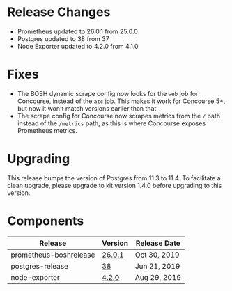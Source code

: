 # Release Changes

- Prometheus updated to 26.0.1 from 25.0.0
- Postgres updated to 38 from 37
- Node Exporter updated to 4.2.0 from 4.1.0

# Fixes

- The BOSH dynamic scrape config now looks for the `web` job for Concourse,
	instead of the `atc` job. This makes it work for Concourse 5+, but now it
	won't match versions earlier than that.
- The scrape config for Concourse now scrapes metrics from the `/` path instead
	of the `/metrics` path, as this is where Concourse exposes Prometheus
	metrics.

# Upgrading

This release bumps the version of Postgres from 11.3 to 11.4. To facilitate a
clean upgrade, please upgrade to kit version 1.4.0 before upgrading to
this version.

# Components

| Release                | Version | Release Date |
| ---------------------- | ------- |----------|
| prometheus-boshrelease | [26.0.1](https://github.com/bosh-prometheus/prometheus-boshrelease/releases/tag/v26.0.1) | Oct 30, 2019 |
| postgres-release       | [38](https://github.com/cloudfoundry/postgres-release/releases/tag/v38) | Jun 21, 2019 |
| node-exporter          | [4.2.0](https://github.com/bosh-prometheus/node-exporter-boshrelease/releases/tag/v4.2.0) | Aug 29, 2019 |

